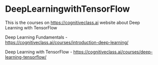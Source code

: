 # DeepLearningwithTensorFlow
This is the courses on https://cognitiveclass.ai website about Deep Learning with TensorFlow

Deep Learning Fundamentals - https://cognitiveclass.ai/courses/introduction-deep-learning/

Deep Learning with TensorFlow - https://cognitiveclass.ai/courses/deep-learning-tensorflow/
